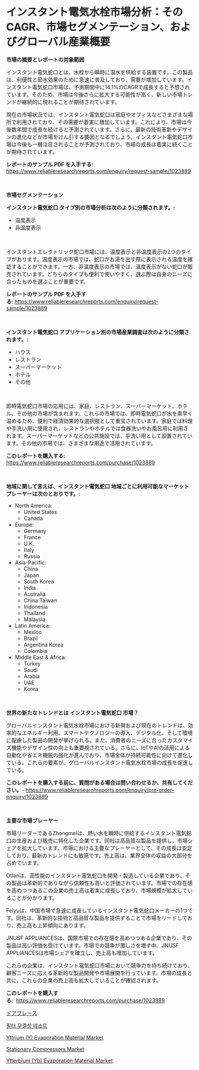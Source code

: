 <p><h1>インスタント電気水栓市場分析：そのCAGR、市場セグメンテーション、およびグローバル産業概要</h1></p><p><strong>市場の概要とレポートの対象範囲</strong></p>
<p><p>インスタント電気蛇口とは、水栓から瞬時に温水を供給する装置です。この製品は、利便性と節水効果のために急速に普及しており、需要が増加しています。インスタント電気蛇口市場は、予測期間中に14.1%のCAGRで成長すると予想されています。そのため、市場は今後さらに拡大する可能性が高く、新しい市場トレンドが継続的に現れることが期待されています。</p><p>現在の市場状況では、インスタント電気蛇口は家庭やオフィスなどさまざまな場所で利用されており、その需要が着実に増加しています。これにより、市場は今後数年間で成長を続けると予測されています。さらに、最新の技術革新やデザインの進化などが市場をけん引する要因となるでしょう。インスタント電気蛇口市場は今後も一層注目されることが予測されており、市場の成長は着実に続くことが期待されています。</p></p>
<p><strong>レポートのサンプル PDF を入手する:</strong> <a href="https://www.reliableresearchreports.com/enquiry/request-sample/1023889">https://www.reliableresearchreports.com/enquiry/request-sample/1023889</a></p>
<p>&nbsp;</p>
<p><strong>市場セグメンテーション</strong></p>
<p><strong>インスタント電気蛇口 タイプ別の市場分析は次のように分類されます。:</strong></p>
<p><ul><li>温度表示</li><li>非温度表示</li></ul></p>
<p>&nbsp;</p>
<p><p>インスタントエレクトリック蛇口市場には、温度表示と非温度表示の2つのタイプがあります。温度表示の市場では、蛇口がお湯を出す際に表示される温度を確認することができます。一方、非温度表示の市場では、温度表示がない蛇口が販売されています。どちらのタイプも便利で使いやすく、選ぶ際は自身のニーズに合ったものを選ぶことが重要です。</p></p>
<p><strong>レポートのサンプル PDF を入手する:</strong>&nbsp;<a href="https://www.reliableresearchreports.com/enquiry/request-sample/1023889">https://www.reliableresearchreports.com/enquiry/request-sample/1023889</a></p>
<p>&nbsp;</p>
<p><strong> インスタント電気蛇口 アプリケーション別の市場産業調査は次のように分類されます。:</strong></p>
<p><ul><li>ハウス</li><li>レストラン</li><li>スーパーマーケット</li><li>ホテル</li><li>その他</li></ul></p>
<p>&nbsp;</p>
<p><p>即時電気蛇口市場の応用には、家庭、レストラン、スーパーマーケット、ホテル、その他の市場が含まれます。これらの市場では、即時電気蛇口が水を素早く温めるため、便利で経済効果的な選択肢として重宝されています。家庭では料理や手洗い用に使用され、レストランやホテルでは食器洗いやお風呂用に利用されます。スーパーマーケットなどの公共施設では、手洗い用として設置されています。その他の市場では、さまざまな用途で活用されています。</p></p>
<p><strong>このレポートを購入する:</strong>&nbsp; <a href="https://www.reliableresearchreports.com/purchase/1023889">https://www.reliableresearchreports.com/purchase/1023889</a></p>
<p>&nbsp;</p>
<p><strong>地域に関して言えば、インスタント電気蛇口 地域ごとに利用可能なマーケットプレーヤーは次のとおりです。:</strong></p>
<p><ul>
    <li>
        North America:
        <ul>
            <li>United States</li>
            <li>Canada</li>
        </ul>
    </li>
    <li>
        Europe:
        <ul>
            <li>Germany</li>
            <li>France</li>
            <li>U.K.</li>
            <li>Italy</li>
            <li>Russia</li>
        </ul>
    </li>
    <li>
        Asia-Pacific:
        <ul>
            <li>China</li>
            <li>Japan</li>
            <li>South Korea</li>
            <li>India</li>
            <li>Australia</li>
            <li>China Taiwan</li>
            <li>Indonesia</li>
            <li>Thailand</li>
            <li>Malaysia</li>
        </ul>
    </li>
    <li>
        Latin America:
        <ul>
            <li>Mexico</li>
            <li>Brazil</li>
            <li>Argentina Korea</li>
            <li>Colombia</li>
        </ul>
    </li>
    <li>
        Middle East & Africa:
        <ul>
            <li>Turkey</li>
            <li>Saudi</li>
            <li>Arabia</li>
            <li>UAE</li>
            <li>Korea</li>
        </ul>
    </li>
    </ul></p>
<p>&nbsp;</p>
<p><strong>世界の新たなトレンドとは インスタント電気蛇口 市場？</strong></p>
<p><p>グローバルインスタント電気水栓市場における新興および現在のトレンドは、効率的なエネルギー利用、スマートテクノロジーの導入、デジタル化、そして環境に配慮した製品の開発が挙げられる。また、消費者のニーズに合ったカスタマイズ機能やデザイン性の向上も重要視されている。さらに、IoTやAIの活用による自動化や省エネ機能の強化が進んでおり、市場全体が持続可能性に向けて進化している。これらの要素が、グローバルインスタント電気水栓市場の成長を促進している。</p></p>
<p><strong>このレポートを購入する前に、質問がある場合は問い合わせるか、共有してください。</strong>- <a href="https://www.reliableresearchreports.com/enquiry/pre-order-enquiry/1023889">https://www.reliableresearchreports.com/enquiry/pre-order-enquiry/1023889</a></p>
<p>&nbsp;</p>
<p><strong>主要な市場プレーヤー</strong></p>
<p><p>市場リーダーであるZhongmeiは、熱い水を瞬時に供給するインスタント電気蛇口の生産および販売に特化した企業です。同社は高品質な製品を提供し、市場シェアを拡大しています。市場における主要なプレーヤーとして、その成長は安定しており、最新のトレンドにも敏感です。売上高は、業界全体の収益の大部分を占めています。</p><p>Otlanは、高性能のインスタント電気蛇口を開発・製造している企業であり、その製品は革新的でありながら信頼性も高いと評価されています。市場での存在感を高めつつあるこの企業の売上高は着実に成長しており、市場規模が拡大していることが分かります。</p><p>Feiyuは、中国市場で急速に成長しているインスタント電気蛇口メーカーの1つです。同社は、革新的な技術と高品質な製品を提供することで市場をリードしており、売上高も上昇傾向にあります。</p><p>JNUSF APPLIANCESは、国際市場での存在感を高めつつある企業であり、その製品は高い評価を受けています。市場での競争が激しさを増す中、JNUSF APPLIANCESは市場シェアを確立し、売上高も増加しています。</p><p>これらの企業は、インスタント電気蛇口市場において競争力を持ち続けており、顧客ニーズに応える革新的な製品開発や市場展開を行っています。市場の成長と共に、これらの企業の売上高も拡大していることが確認されます。</p></p>
<p><strong>このレポートを購入する:</strong>&nbsp;&nbsp;<a href="https://www.reliableresearchreports.com/purchase/1023889">https://www.reliableresearchreports.com/purchase/1023889</a></p>
<p><p><a href="https://github.com/zjkmgcs938405/Market-Research-Report-List-1/blob/main/8180392415.md">ドアブレース</a></p><p><a href="https://github.com/vsnao330707/Market-Research-Report-List-1/blob/main/449322047.md">필터 무결성 테스트</a></p><p><a href="https://github.com/luckyshygirl/Market-Research-Report-List-3/blob/main/yttrium-y-evaporation-material-market.md">Yttrium (Y) Evaporation Material Market</a></p><p><a href="https://issuu.com/reportprime-2/docs/stationary-compressors-market-size-2030.pptx">Stationary Compressors Market</a></p><p><a href="https://github.com/vimar16th/Market-Research-Report-List-3/blob/main/ytterbium-yb-evaporation-material-market.md">Ytterbium (Yb) Evaporation Material Market</a></p></p>